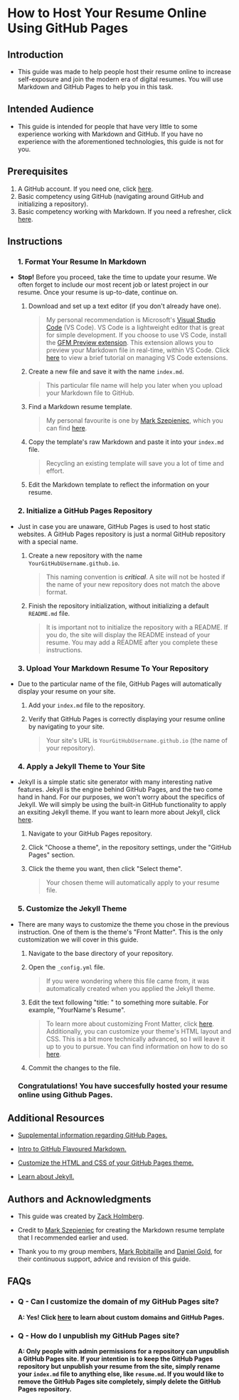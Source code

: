 # How to Host Your Resume Online Using GitHub Pages

## Introduction

* This guide was made to help people host their resume online to increase self-exposure and join the modern era of digital resumes. You will use Markdown and GitHub Pages to help you in this task.

## Intended Audience

* This guide is intended for people that have very little to some experience working with Markdown and GitHub. If you have no experience with the aforementioned technologies, this guide is not for you.

## Prerequisites

1. A GitHub account. If you need one, click [here](https://github.com/join).
2. Basic competency using GitHub (navigating around GitHub and initializing a repository).
3. Basic competency working with Markdown. If you need a refresher, click [here](https://www.markdowntutorial.com/).

## Instructions

### &nbsp;&nbsp;&nbsp;&nbsp;&nbsp;&nbsp;1. Format Your Resume In Markdown

* __Stop!__ Before you proceed, take the time to update your resume. We often forget to include our most recent job or latest project in our resume. Once your resume is up-to-date, continue on.

    1. Download and set up a text editor (if you don't already have one).

        > My personal recommendation is Microsoft's [Visual Studio Code](https://code.visualstudio.com/) (VS Code). VS Code is a lightweight editor that is great for simple development. If you choose to use VS Code, install the [GFM Preview extension](https://marketplace.visualstudio.com/items?itemName=tomoki1207.vscode-gfm-preview). This extension allows you to preview your Markdown file in real-time, within VS Code. Click [here](https://code.visualstudio.com/docs/introvideos/extend) to view a brief tutorial on managing VS Code extensions.

    2. Create a new file and save it with the name `index.md`.

        > This particular file name will help you later when you upload your Markdown file to GitHub.

    3. Find a Markdown resume template.

        > My personal favourite is one by [Mark Szepieniec](https://github.com/mszep), which you can find [here](https://gist.github.com/mszep/d3235240cc6653d6eeaa#file-resume).

    4. Copy the template's raw Markdown and paste it into your `index.md` file.

        > Recycling an existing template will save you a lot of time and effort.

    5. Edit the Markdown template to reflect the information on your resume.

### &nbsp;&nbsp;&nbsp;&nbsp;&nbsp;&nbsp;2. Initialize a GitHub Pages Repository

* Just in case you are unaware, GitHub Pages is used to host static websites. A GitHub Pages repository is just a normal GitHub repository with a special name.

    1. Create a new repository with the name `YourGitHubUsername.github.io`.

        > This naming convention is *__critical__*. A site will not be hosted if the name of your new repository does not match the above format.

    2. Finish the repository initialization, without initializing a default `README.md` file.

        > It is important not to initialize the repository with a README. If you do, the site will display the README instead of your resume. You may add a README after you complete these instructions.

### &nbsp;&nbsp;&nbsp;&nbsp;&nbsp;&nbsp;3. Upload Your Markdown Resume To Your Repository

* Due to the particular name of the file, GitHub Pages will automatically display your resume on your site.

    1. Add your `index.md` file to the repository.

    2. Verify that GitHub Pages is correctly displaying your resume online by navigating to your site.

        > Your site's URL is `YourGitHubUsername.github.io` (the name of your repository).

### &nbsp;&nbsp;&nbsp;&nbsp;&nbsp;&nbsp;4. Apply a Jekyll Theme to Your Site

* Jekyll is a simple static site generator with many interesting native features. Jekyll is the engine behind GitHub Pages, and the two come hand in hand. For our purposes, we won't worry about the specifics of Jekyll. We will simply be using the built-in GitHub functionality to apply an exsiting Jekyll theme. If you want to learn more about Jekyll, click [here](https://jekyllrb.com/).

    1. Navigate to your GitHub Pages repository.

    2. Click "Choose a theme", in the repository settings, under the "GitHub  Pages" section.

    3. Click the theme you want, then click "Select theme".

        > Your chosen theme will automatically apply to your resume file.

### &nbsp;&nbsp;&nbsp;&nbsp;&nbsp;&nbsp;5. Customize the Jekyll Theme

* There are many ways to customize the theme you chose in the previous instruction. One of them is the theme's "Front Matter". This is the only customization we will cover in this guide.

    1. Navigate to the base directory of your repository.

    2. Open the `_config.yml` file.

        > If you were wondering where this file came from, it was automatically created when you applied the Jekyll theme.

    3. Edit the text following "title: " to something more suitable. For example, "YourName's Resume".

        > To learn more about customizing Front Matter, click [here](https://jekyllrb.com/docs/front-matter/). Additionally, you can customize your theme's HTML layout and CSS. This is a bit more technically advanced, so I will leave it up to you to pursue. You can find information on how to do so [here](https://help.github.com/en/github/working-with-github-pages/adding-a-theme-to-your-github-pages-site-using-jekyll#customizing-your-themes-html-layout).

    4. Commit the changes to the file.

    ### Congratulations! You have succesfully hosted your resume online using Github Pages.

## Additional Resources

* [Supplemental information regarding GitHub Pages.](https://help.github.com/en/categories/working-with-github-pages)

* [Intro to GitHub Flavoured Markdown.](https://github.github.com/gfm/)

* [Customize the HTML and CSS of your GitHub Pages theme.](https://help.github.com/en/github/working-with-github-pages/adding-a-theme-to-your-github-pages-site-using-jekyll#customizing-your-themes-html-layout)

* [Learn about Jekyll.](https://jekyllrb.com/)

## Authors and Acknowledgments

* This guide was created by [Zack Holmberg](https://github.com/ZackHolmberg).

* Credit to [Mark Szepieniec](https://github.com/mszep) for creating the Markdown resume template that I recommended earlier and used.

* Thank you to my group members, [Mark Robitaille](https://github.com/MarkRobitaille) and [Daniel Gold](https://github.com/goldDaniel), for their continuous support, advice and revision of this guide.

## FAQs

* ### Q - Can I customize the domain of my GitHub Pages site?

    __A: Yes! Click [here](https://help.github.com/en/github/working-with-github-pages/about-custom-domains-and-github-pages) to learn about custom domains and GitHub Pages.__

* ### Q - How do I unpublish my GitHub Pages site?

    __A: Only people with admin permissions for a repository can unpublish a GitHub Pages site. If your intention is to keep the GitHub Pages repository but unpublish your resume from the site, simply rename your `index.md` file to anything else, like `resume.md`. If you would like to remove the GitHub Pages site completely, simply delete the GitHub Pages repository.__
